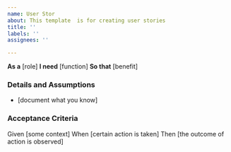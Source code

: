 ```yaml
---
name: User Stor
about: This template  is for creating user stories
title: ''
labels: ''
assignees: ''

---
```


**As a** [role]
**I need** [function]
**So that** [benefit]

### Details and Assumptions
* [document what you know]

### Acceptance Criteria

Given [some context]
When [certain action is taken]
Then [the outcome of action is observed]
